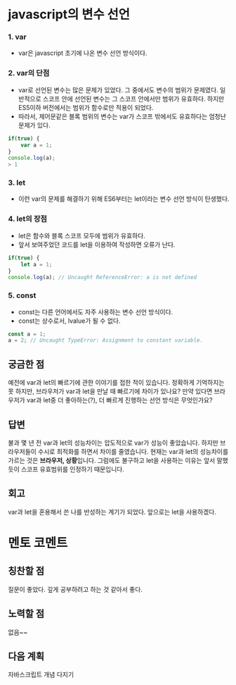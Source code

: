 # javascript의 변수 선언
### 1. var
- var은 javascript 초기에 나온 변수 선언 방식이다.

### 2. var의 단점
- var로 선언된 변수는 많은 문제가 있었다. 
그 중에서도 변수의 범위가 문제였다.
일반적으로 스코프 안에 선언된 변수는 그 스코프 안에서만 범위가 유효하다.
하지만 ES5이하 버전에서는 범위가 함수로만 적용이 되었다.
- 따라서, 제어문같은 블록 범위의 변수는 var가 스코프 밖에서도 유효하다는 엄청난 문제가 있다.
``` javascript
if(true) {
    var a = 1;
}
console.log(a);
> 1
```

### 3. let
- 이런 var의 문제를 해결하기 위해 ES6부터는 let이라는 변수 선언 방식이 탄생했다.

### 4. let의 장점
- let은 함수와 블록 스코프 모두에 범위가 유효하다.
- 앞서 보여주었던 코드를 let을 이용하여 작성하면 오류가 난다.
``` javascript
if(true) {
    let a = 1;
}
console.log(a); // Uncaught ReferenceError: a is not defined
```
### 5. const
- const는 다른 언어에서도 자주 사용하는 변수 선언 방식이다.
- const는 상수로서, lvalue가 될 수 없다.
``` javascript
const a = 1;
a = 2; // Uncaught TypeError: Assignment to constant variable.
```

## 궁금한 점
예전에 var과 let의 빠르기에 관한 이야기를 접한 적이 있습니다.
정확하게 기억하지는 못 하지만, 브라우저가 var과 let을 만날 때 빠르기에 차이가 있나요?
만약 있다면 브라우저가 var과 let중 더 좋아하는(?), 더 빠르게 진행하는 선언 방식은 무엇인가요?

## 답변
불과 몇 년 전 var과 let의 성능차이는 압도적으로 var가 성능이 좋았습니다.
하지만 브라우저들이 수시로 최적화를 하면서 차이를 줄였습니다.
현재는 var과 let의 성능차이를 가르는 것은 <strong>브라우저, 상황</strong>입니다.
그럼에도 불구하고 let을 사용하는 이유는 앞서 말했듯이 스코프 유효범위를 인정하기 때문입니다.

## 회고 
var과 let을 혼용해서 쓴 나를 반성하는 계기가 되었다.
앞으로는 let을 사용하겠다.

# 멘토 코멘트 
## 칭찬할 점
질문이 좋았다. 깊게 공부하려고 하는 것 같아서 좋다.

## 노력할 점 
없음~~

## 다음 계획 
자바스크립트 개념 다지기
